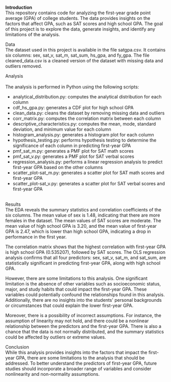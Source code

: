<b>Introduction</b><br>
This repository contains code for analyzing the first-year grade point average (GPA) of college students. The data provides insights on the factors that affect GPA, such as SAT scores and high school GPA. The goal of this project is to explore the data, generate insights, and identify any limitations of the analysis.

Data<br>
The dataset used in this project is available in the file satgpa.csv. It contains six columns: sex, sat_v, sat_m, sat_sum, hs_gpa, and fy_gpa. The file cleaned_data.csv is a cleaned version of the dataset with missing data and outliers removed.

Analysis<br><br>
The analysis is performed in Python using the following scripts:

<ul>
  <li>analytical_distribution.py: computes the analytical distribution for each column</li>
  <li>cdf_hs_gpa.py: generates a CDF plot for high school GPA</li>
  <li>clean_data.py: cleans the dataset by removing missing data and outliers</li>
  <li>corr_matrix.py: computes the correlation matrix between each column</li>
  <li>descriptive_characteristics.py: computes the mean, mode, standard deviation, and minimum value for each column</li>
  <li>histogram_analysis.py: generates a histogram plot for each column</li>
  <li>hypothesis_testing.py: performs hypothesis testing to determine the significance of each column in predicting first-year GPA</li>
  <li>pmf_sat_m.py: generates a PMF plot for SAT math scores</li>
  <li>pmf_sat_v.py: generates a PMF plot for SAT verbal scores</li>
  <li>regression_analysis.py: performs a linear regression analysis to predict first-year GPA based on the other columns</li>
  <li>scatter_plot-sat_m.py: generates a scatter plot for SAT math scores and first-year GPA</li>
  <li>scatter_plot-sat_v.py: generates a scatter plot for SAT verbal scores and first-year GPA</li>  
</ul>

<br>Results<br>
The EDA reveals the summary statistics and correlation coefficients of the six columns. The mean value of sex is 1.48, indicating that there are more females in the dataset. The mean values of SAT scores are moderate. The mean value of high school GPA is 3.20, and the mean value of first-year GPA is 2.47, which is lower than high school GPA, indicating a drop in performance in the first year.

The correlation matrix shows that the highest correlation with first-year GPA is high school GPA (0.535207), followed by SAT scores. The OLS regression analysis confirms that all four predictors: sex, sat_v, sat_m, and sat_sum, are statistically significant in predicting first-year GPA, along with high school GPA.

However, there are some limitations to this analysis. One significant limitation is the absence of other variables such as socioeconomic status, major, and study habits that could impact the first-year GPA. These variables could potentially confound the relationships found in this analysis. Additionally, there are no insights into the students' personal backgrounds or circumstances that could explain the lower first-year GPA.

Moreover, there is a possibility of incorrect assumptions. For instance, the assumption of linearity may not hold, and there could be a nonlinear relationship between the predictors and the first-year GPA. There is also a chance that the data is not normally distributed, and the summary statistics could be affected by outliers or extreme values.

Conclusion<br>
While this analysis provides insights into the factors that impact the first-year GPA, there are some limitations to the analysis that should be addressed. To better understand the predictors of first-year GPA, future studies should incorporate a broader range of variables and consider nonlinearity and non-normality assumptions.

